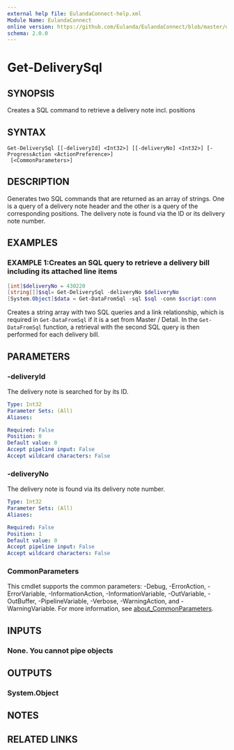 ```yaml
---
external help file: EulandaConnect-help.xml
Module Name: EulandaConnect
online version: https://github.com/Eulanda/EulandaConnect/blob/master/docs/Get-DeliverySql.md
schema: 2.0.0
---
```


# Get-DeliverySql

## SYNOPSIS
Creates a SQL command to retrieve a delivery note incl. positions

## SYNTAX

```
Get-DeliverySql [[-deliveryId] <Int32>] [[-deliveryNo] <Int32>] [-ProgressAction <ActionPreference>]
 [<CommonParameters>]
```

## DESCRIPTION
Generates two SQL commands that are returned as an array of strings. One is a query of a delivery note header and the other is a query of the corresponding positions. The delivery note is found via the ID or its delivery note number.

## EXAMPLES

### EXAMPLE 1:Creates an SQL query to retrieve a delivery bill including its attached line items
```powershell
[int]$deliveryNo = 430220
[string[]]$sql= Get-DeliverySql -deliveryNo $deliveryNo
[System.Object]$data = Get-DataFromSql -sql $sql -conn $script:conn
```

Creates a string array with two SQL queries and a link relationship, which is required in `Get-DataFromSql` if it is a set from Master / Detail. In the `Get-DataFromSql` function, a retrieval with the second SQL query is then performed for each delivery bill.

## PARAMETERS

### -deliveryId
The delivery note is searched for by its ID.

```yaml
Type: Int32
Parameter Sets: (All)
Aliases:

Required: False
Position: 0
Default value: 0
Accept pipeline input: False
Accept wildcard characters: False
```

### -deliveryNo
The delivery note is found via its delivery note number.

```yaml
Type: Int32
Parameter Sets: (All)
Aliases:

Required: False
Position: 1
Default value: 0
Accept pipeline input: False
Accept wildcard characters: False
```


### CommonParameters
This cmdlet supports the common parameters: -Debug, -ErrorAction, -ErrorVariable, -InformationAction, -InformationVariable, -OutVariable, -OutBuffer, -PipelineVariable, -Verbose, -WarningAction, and -WarningVariable. For more information, see [about_CommonParameters](http://go.microsoft.com/fwlink/?LinkID=113216).

## INPUTS

### None. You cannot pipe objects
## OUTPUTS

### System.Object
## NOTES

## RELATED LINKS

